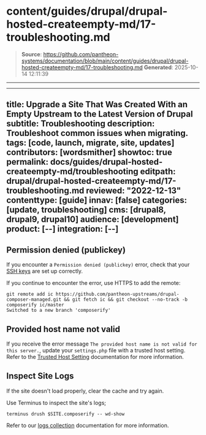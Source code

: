 # content/guides/drupal/drupal-hosted-createempty-md/17-troubleshooting.md

> **Source**: https://github.com/pantheon-systems/documentation/blob/main/content/guides/drupal/drupal-hosted-createempty-md/17-troubleshooting.md
> **Generated**: 2025-10-14 12:11:39

---

---
title: Upgrade a Site That Was Created With an Empty Upstream to the Latest Version of Drupal
subtitle: Troubleshooting
description: Troubleshoot common issues when migrating.
tags: [code, launch, migrate, site, updates]
contributors: [wordsmither]
showtoc: true
permalink: docs/guides/drupal-hosted-createempty-md/troubleshooting
editpath: drupal/drupal-hosted-createempty-md/17-troubleshooting.md
reviewed: "2022-12-13"
contenttype: [guide]
innav: [false]
categories: [update, troubleshooting]
cms: [drupal8, drupal9, drupal10]
audience: [development]
product: [--]
integration: [--]
---

## Permission denied (publickey)

If you encounter a `Permission denied (publickey)` error, check that your [SSH keys](/ssh-keys) are set up correctly.

If you continue to encounter the error, use HTTPS to add the remote:

```bash{outputLines:2}
git remote add ic https://github.com/pantheon-upstreams/drupal-composer-managed.git && git fetch ic && git checkout --no-track -b composerify ic/master
Switched to a new branch 'composerify'
```

## Provided host name not valid

If you receive the error message `The provided host name is not valid for this server.`, update your `settings.php` file with a trusted host setting. Refer to the [Trusted Host Setting](/guides/php/settings-php#trusted-host-setting) documentation for more information.

## Inspect Site Logs

If the site doesn't load properly, clear the cache and try again.

Use Terminus to inspect the site's logs;

```bash{promptUser: user}
terminus drush $SITE.composerify -- wd-show
```

Refer to our [logs collection](/guides/logs-pantheon) documentation for more information.
